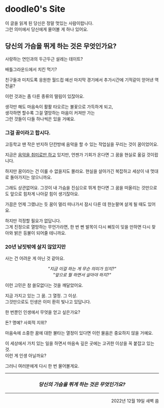 # doodle0's Site

이 글을 읽게 된 당신은 정말 멋있는 사람이랍니다.\
그런 의미에서 당신에게 물어볼 게 하나 있어요.

## 당신의 가슴을 뛰게 하는 것은 무엇인가요?

사랑하는 연인과의 두근두근 설레는 데이트?

배틀그라운드에서 치킨 먹기?

친구들과 미치도록 응원한 월드컵 예선 마지막 경기에서 추가시간에 기적같이 얻어낸 역전골?

이런 것과는 좀 다른 종류의 떨림이 있잖아요.

생각만 해도 마음속이 활활 타오르는 불꽃으로 가득하게 되고,\
생각하면 할수록 그걸 열망하는 마음이 커져만 가는\
그런 것들이 다들 하나씩은 있을 거예요.

### 그걸 꿈이라고 합시다.

고등학교 땐 작은 반지하 단칸방에 음악을 할 수 있는 작업실을 꾸리는 것이 꿈이었어요.

지금은 [음악을 취미로만 하고](https://on.soundcloud.com/egCki) 있지만, 언젠가 기회가 온다면 그 꿈을 현실로 옮길 것이랍니다.

하지만 꿈이라는 건 이룰 수 없을지도 몰라요.
현실을 살아가긴 복잡하고 세상이 내 멋대로 돌아가지는 않으니까요.

그래도 상관없어요. 그것이 내 가슴을 진심으로 뛰게 한다면 그 꿈을 떠올리는 것만으로도 앞으로 힘차게 나아갈 힘이 생기잖아요.

가끔은 언제 그랬냐는 듯 꿈이 멀리 떠나가서 잠시 다른 데 한눈팔며 살게 될 때도 있어요.

하지만 걱정할 필요가 없답니다.\
그게 진정으로 열망하는 무언가라면, 한 번 삔 발목이 다시 삐듯이 잊을 만하면 다시 찾아와 밝은 등불이 되어줄 테니까요.

### 20년 남짓밖에 살지 않았지만

사는 건 어려운 게 아닌 것 같아요.

<p class="center">
    <em>"지금 이걸 하는 게 무슨 의미가 있지?"<br/>
    "앞으로 뭘 하면서 살아야 하지?"</em>
</p>

이런 고민은 참 쓸모없다는 것을 깨달았어요.

지금 가지고 있는 그 꿈. 그 열정. 그 이상.\
그것만으로도 인생은 이미 환히 빛나고 있답니다.

한 번뿐인 인생에서 무엇을 얻고 싶은가요?

돈? 명예? 사회적 지위?

마음속에 소중한 꿈에 대한 불타는 열정이 있다면 이런 물음은 중요하지 않을 거예요.

이 세상에서 가치 있는 일을 하면서 마음속 깊은 곳에는 고귀한 이상을 꼭 붙잡고 있는 것.\
이런 게 인생 아닐까요?

그러니 여러분에게 다시 한 번 물어볼게요.

---

<h3 class="center">
    <em>당신의 가슴을 뛰게 하는 것은 무엇인가요?</em>
</h3>

---

<p style="text-align: right">2022년 12월 19일 새벽 씀</p>

<style>
    .center {
        text-align: center;
    }
    .main-content h1 {
        display: none;
    }
    .main-content h3 {
        margin-top: 1rem;
    }
    .main-content p, .main-content h2, .main-content h3 {
        max-width: 40rem;
        margin-left: auto;
        margin-right: auto;
    }
</style>